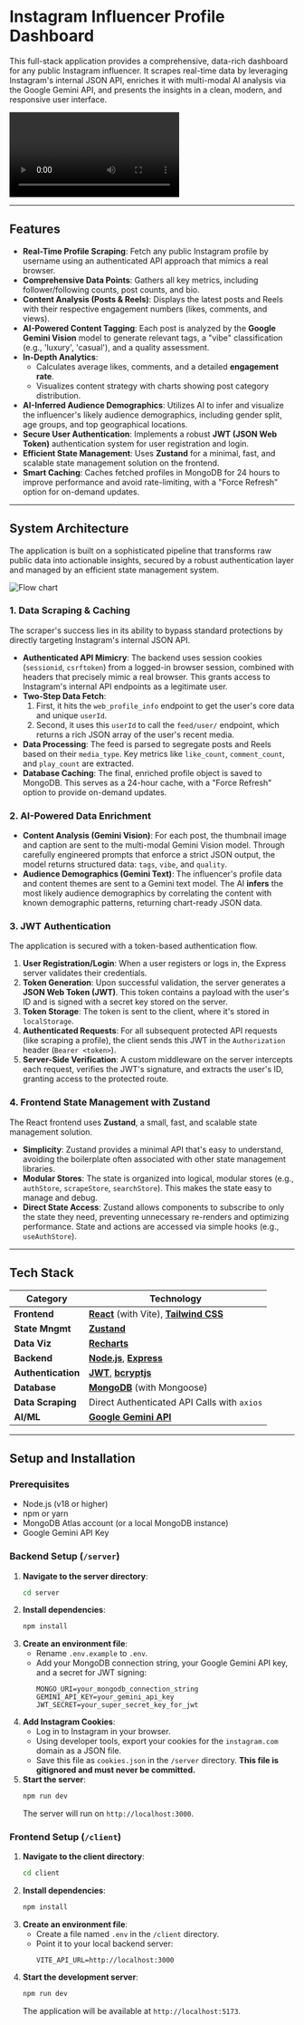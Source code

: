 # Instagram Influencer Profile Dashboard

This full-stack application provides a comprehensive, data-rich dashboard for any public Instagram influencer. It scrapes real-time data by leveraging Instagram's internal JSON API, enriches it with multi-modal AI analysis via the Google Gemini API, and presents the insights in a clean, modern, and responsive user interface.

![Demo Video](./igauto-demo-beta.mp4)

---

## Features

* **Real-Time Profile Scraping**: Fetch any public Instagram profile by username using an authenticated API approach that mimics a real browser.
* **Comprehensive Data Points**: Gathers all key metrics, including follower/following counts, post counts, and bio.
* **Content Analysis (Posts & Reels)**: Displays the latest posts and Reels with their respective engagement numbers (likes, comments, and views).
* **AI-Powered Content Tagging**: Each post is analyzed by the **Google Gemini Vision** model to generate relevant tags, a "vibe" classification (e.g., 'luxury', 'casual'), and a quality assessment.
* **In-Depth Analytics**:
    * Calculates average likes, comments, and a detailed **engagement rate**.
    * Visualizes content strategy with charts showing post category distribution.
* **AI-Inferred Audience Demographics**: Utilizes AI to infer and visualize the influencer's likely audience demographics, including gender split, age groups, and top geographical locations.
* **Secure User Authentication**: Implements a robust **JWT (JSON Web Token)** authentication system for user registration and login.
* **Efficient State Management**: Uses **Zustand** for a minimal, fast, and scalable state management solution on the frontend.
* **Smart Caching**: Caches fetched profiles in MongoDB for 24 hours to improve performance and avoid rate-limiting, with a "Force Refresh" option for on-demand updates.

---

## System Architecture

The application is built on a sophisticated pipeline that transforms raw public data into actionable insights, secured by a robust authentication layer and managed by an efficient state management system.

![Flow chart](./flow_chart.png)

### 1. Data Scraping & Caching

The scraper's success lies in its ability to bypass standard protections by directly targeting Instagram's internal JSON API.

* **Authenticated API Mimicry**: The backend uses session cookies (`sessionid`, `csrftoken`) from a logged-in browser session, combined with headers that precisely mimic a real browser. This grants access to Instagram's internal API endpoints as a legitimate user.
* **Two-Step Data Fetch**:
    1.  First, it hits the `web_profile_info` endpoint to get the user's core data and unique `userId`.
    2.  Second, it uses this `userId` to call the `feed/user/` endpoint, which returns a rich JSON array of the user's recent media.
* **Data Processing**: The feed is parsed to segregate posts and Reels based on their `media_type`. Key metrics like `like_count`, `comment_count`, and `play_count` are extracted.
* **Database Caching**: The final, enriched profile object is saved to MongoDB. This serves as a 24-hour cache, with a "Force Refresh" option to provide on-demand updates.

### 2. AI-Powered Data Enrichment

* **Content Analysis (Gemini Vision)**: For each post, the thumbnail image and caption are sent to the multi-modal Gemini Vision model. Through carefully engineered prompts that enforce a strict JSON output, the model returns structured data: `tags`, `vibe`, and `quality`.
* **Audience Demographics (Gemini Text)**: The influencer's profile data and content themes are sent to a Gemini text model. The AI **infers** the most likely audience demographics by correlating the content with known demographic patterns, returning chart-ready JSON data.

### 3. JWT Authentication

The application is secured with a token-based authentication flow.

1.  **User Registration/Login**: When a user registers or logs in, the Express server validates their credentials.
2.  **Token Generation**: Upon successful validation, the server generates a **JSON Web Token (JWT)**. This token contains a payload with the user's ID and is signed with a secret key stored on the server.
3.  **Token Storage**: The token is sent to the client, where it's stored in `localStorage`.
4.  **Authenticated Requests**: For all subsequent protected API requests (like scraping a profile), the client sends this JWT in the `Authorization` header (`Bearer <token>`).
5.  **Server-Side Verification**: A custom middleware on the server intercepts each request, verifies the JWT's signature, and extracts the user's ID, granting access to the protected route.

### 4. Frontend State Management with Zustand

The React frontend uses **Zustand**, a small, fast, and scalable state management solution.

* **Simplicity**: Zustand provides a minimal API that's easy to understand, avoiding the boilerplate often associated with other state management libraries.
* **Modular Stores**: The state is organized into logical, modular stores (e.g., `authStore`, `scrapeStore`, `searchStore`). This makes the state easy to manage and debug.
* **Direct State Access**: Zustand allows components to subscribe to only the state they need, preventing unnecessary re-renders and optimizing performance. State and actions are accessed via simple hooks (e.g., `useAuthStore`).

---

## Tech Stack

| Category          | Technology                                                                                                  |
| ----------------- | ----------------------------------------------------------------------------------------------------------- |
| **Frontend** | [**React**](https://reactjs.org/) (with Vite), [**Tailwind CSS**](https://tailwindcss.com/)                     |
| **State Mngmt** | [**Zustand**](https://zustand-demo.pmnd.rs/)                                                                  |
| **Data Viz** | [**Recharts**](https://recharts.org/)                                                                         |
| **Backend** | [**Node.js**](https://nodejs.org/), [**Express**](https://expressjs.com/)                                     |
| **Authentication**| [**JWT**](https://jwt.io/), [**bcryptjs**](https://www.npmjs.com/package/bcryptjs)                             |
| **Database** | [**MongoDB**](https://www.mongodb.com/) (with Mongoose)                                                       |
| **Data Scraping** | Direct Authenticated API Calls with `axios`                                                                 |
| **AI/ML** | [**Google Gemini API**](https://ai.google.dev/)                                                               |

---

## Setup and Installation

### Prerequisites

* Node.js (v18 or higher)
* npm or yarn
* MongoDB Atlas account (or a local MongoDB instance)
* Google Gemini API Key

### Backend Setup (`/server`)

1.  **Navigate to the server directory**:
    ```bash
    cd server
    ```
2.  **Install dependencies**:
    ```bash
    npm install
    ```
3.  **Create an environment file**:
    * Rename `.env.example` to `.env`.
    * Add your MongoDB connection string, your Google Gemini API key, and a secret for JWT signing:
        ```env
        MONGO_URI=your_mongodb_connection_string
        GEMINI_API_KEY=your_gemini_api_key
        JWT_SECRET=your_super_secret_key_for_jwt
        ```
4.  **Add Instagram Cookies**:
    * Log in to Instagram in your browser.
    * Using developer tools, export your cookies for the `instagram.com` domain as a JSON file.
    * Save this file as `cookies.json` in the `/server` directory. **This file is gitignored and must never be committed.**
5.  **Start the server**:
    ```bash
    npm run dev
    ```
    The server will run on `http://localhost:3000`.

### Frontend Setup (`/client`)

1.  **Navigate to the client directory**:
    ```bash
    cd client
    ```
2.  **Install dependencies**:
    ```bash
    npm install
    ```
3.  **Create an environment file**:
    * Create a file named `.env` in the `/client` directory.
    * Point it to your local backend server:
        ```env
        VITE_API_URL=http://localhost:3000
        ```
4.  **Start the development server**:
    ```bash
    npm run dev
    ```
    The application will be available at `http://localhost:5173`.